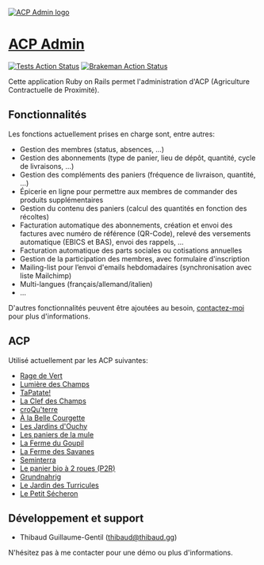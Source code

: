 [![ACP Admin logo](https://acp-admin.ch/images/logo-ac7d72c5.png)](https://acp-admin.ch)

# [ACP Admin](https://acp-admin.ch)

[![Tests Action Status](https://github.com/acp-admin/acp-admin/workflows/Tests/badge.svg)](https://github.com/acp-admin/acp-admin/actions?query=workflow%3ATests) [![Brakeman Action Status](https://github.com/acp-admin/acp-admin/workflows/Brakeman/badge.svg)](https://github.com/acp-admin/acp-admin/actions?query=workflow%3ABrakeman)

Cette application Ruby on Rails permet l'administration d'ACP (Agriculture Contractuelle de Proximité).

## Fonctionnalités

Les fonctions actuellement prises en charge sont, entre autres:

* Gestion des membres (status, absences, ...)
* Gestion des abonnements (type de panier, lieu de dépôt, quantité, cycle de livraisons, ...)
* Gestion des compléments des paniers (fréquence de livraison, quantité, ...)
* Épicerie en ligne pour permettre aux membres de commander des produits supplémentaires
* Gestion du contenu des paniers (calcul des quantités en fonction des récoltes)
* Facturation automatique des abonnements, création et envoi des factures avec numéro de référence (QR-Code), relevé des versements automatique (EBICS et BAS), envoi des rappels, ...
* Facturation automatique des parts sociales ou cotisations annuelles
* Gestion de la participation des membres, avec formulaire d'inscription
* Mailing-list pour l’envoi d'emails hebdomadaires (synchronisation avec liste Mailchimp)
* Multi-langues (français/allemand/italien)
* ...

D'autres fonctionnalités peuvent être ajoutées au besoin, [contactez-moi](mailto:info@acp-admin.ch) pour plus d'informations.


## ACP

Utilisé actuellement par les ACP suivantes:

* [Rage de Vert](https://www.ragedevert.ch)
* [Lumière des Champs](http://lumiere-des-champs.ch)
* [TaPatate!](https://www.tapatate.ch)
* [La Clef des Champs](https://www.clef-des-champs.ch)
* [croQu'terre](https://croquterre.ch)
* [À la Belle Courgette](https://www.alabellecourgette.ch)
* [Les Jardins d'Ouchy](https://www.lesjardinsdouchy.ch)
* [Les paniers de la mule](https://lamule.ch)
* [La Ferme du Goupil](https://lafermedugoupil.ch)
* [La Ferme des Savanes](http://lafermedessavanes.ch)
* [Seminterra](https://seminterra.ch)
* [Le panier bio à 2 roues (P2R)](https://p2r.ch)
* [Grundnahrig](https://www.grundnahrig.ch)
* [Le Jardin des Turricules](https://jardindesturricules.ch)
* [Le Petit Sécheron](https://lepetitsecheron.ch)


## Développement et support

* Thibaud Guillaume-Gentil ([thibaud@thibaud.gg](mailto:thibaud@thibaud.gg))

N'hésitez pas à me contacter pour une démo ou plus d'informations.
